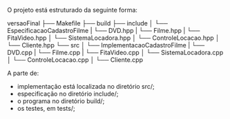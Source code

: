 O projeto está estruturado da seguinte forma:

versaoFinal
├── Makefile
├── build
├── include
│ └── EspecificacaoCadastroFilme
|       └── DVD.hpp
|       └── Filme.hpp
|       └── FitaVideo.hpp
│ └── SistemaLocadora.hpp
│ └── ControleLocacao.hpp
│ └── Cliente.hpp
└── src
│ └── ImplementacaoCadastroFilme
|       └── DVD.cpp
|       └── Filme.cpp
|       └── FitaVideo.cpp
│ └── SistemaLocadora.cpp
│ └── ControleLocacao.cpp
│ └── Cliente.cpp

A parte de:
-  implementação está localizada no diretório src/;
-  especificação no diretório include/;
-  o programa no diretório build/;
-  os testes, em tests/;
